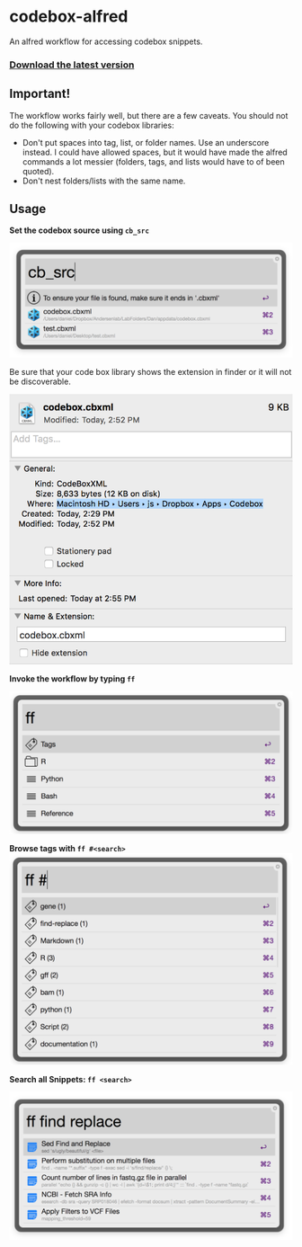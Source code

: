 # codebox-alfred

An alfred workflow for accessing codebox snippets.

### [Download the latest version](https://github.com/danielecook/codebox-alfred/releases)

## Important!

The workflow works fairly well, but there are a few caveats. You should not do the following with your codebox libraries:

* Don't put spaces into tag, list, or folder names. Use an underscore instead. I could have allowed spaces, but it would have made the alfred commands a lot messier (folders, tags, and lists would have to of been quoted). 
* Don't nest folders/lists with the same name. 

## Usage

__Set the codebox source using `cb_src`__

![set source](img/set_src.png)

Be sure that your code box library shows the extension in finder or it will not be discoverable.

![cbsrc](img/hidden.png)

__Invoke the workflow by typing `ff`__

![search directory](img/browse_directory.png)

__Browse tags with `ff #<search>`__
![search tags](img/search_tags.png)

__Search all Snippets: `ff <search>`__

![search all](img/search_snippets.png)
